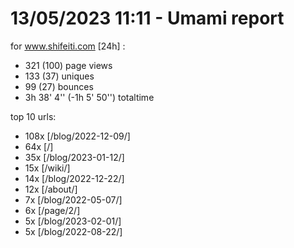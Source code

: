 # 13/05/2023 11:11 - Umami report
for www.shifeiti.com [24h] :

 - 321 (100) page views
 - 133 (37) uniques
 - 99 (27) bounces
 - 3h 38' 4'' (-1h 5' 50'') totaltime


top 10 urls:
 - 108x [/blog/2022-12-09/]
 - 64x [/]
 - 35x [/blog/2023-01-12/]
 - 15x [/wiki/]
 - 14x [/blog/2022-12-22/]
 - 12x [/about/]
 - 7x [/blog/2022-05-07/]
 - 6x [/page/2/]
 - 5x [/blog/2023-02-01/]
 - 5x [/blog/2022-08-22/]



